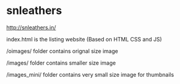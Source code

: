 # snleathers

http://snleathers.in/


index.html is the listing website
(Based on HTML CSS and JS)

/oimages/ folder contains orignal size image

/images/ folder contains smaller size image

/images_mini/ folder contains very small size image for thumbnails
